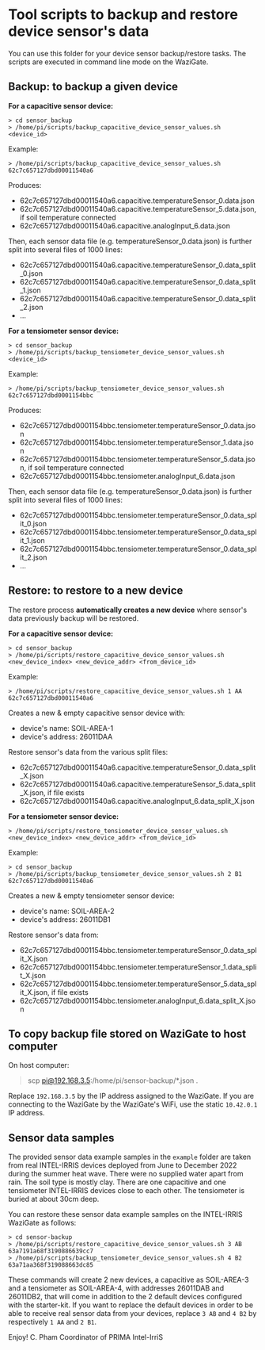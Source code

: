 Tool scripts to backup and restore device sensor's data
=======================================================

You can use this folder for your device sensor backup/restore tasks. The scripts are executed in command line mode on the WaziGate.

Backup: to backup a given device
------

**For a capacitive sensor device:**

	> cd sensor_backup
	> /home/pi/scripts/backup_capacitive_device_sensor_values.sh <device_id>
	
Example:

	> /home/pi/scripts/backup_capacitive_device_sensor_values.sh 62c7c657127dbd00011540a6	

Produces:

- 62c7c657127dbd00011540a6.capacitive.temperatureSensor_0.data.json
- 62c7c657127dbd00011540a6.capacitive.temperatureSensor_5.data.json, if soil temperature connected
- 62c7c657127dbd00011540a6.capacitive.analogInput_6.data.json

Then, each sensor data file (e.g. temperatureSensor_0.data.json) is further split into several files of 1000 lines:

- 62c7c657127dbd00011540a6.capacitive.temperatureSensor_0.data_split_0.json
- 62c7c657127dbd00011540a6.capacitive.temperatureSensor_0.data_split_1.json
- 62c7c657127dbd00011540a6.capacitive.temperatureSensor_0.data_split_2.json
- ...

**For a tensiometer sensor device:**

	> cd sensor_backup
	> /home/pi/scripts/backup_tensiometer_device_sensor_values.sh <device_id>
	
Example:

	> /home/pi/scripts/backup_tensiometer_device_sensor_values.sh 62c7c657127dbd0001154bbc	

Produces:

- 62c7c657127dbd0001154bbc.tensiometer.temperatureSensor_0.data.json
- 62c7c657127dbd0001154bbc.tensiometer.temperatureSensor_1.data.json
- 62c7c657127dbd0001154bbc.tensiometer.temperatureSensor_5.data.json, if soil temperature connected
- 62c7c657127dbd0001154bbc.tensiometer.analogInput_6.data.json

Then, each sensor data file (e.g. temperatureSensor_0.data.json) is further split into several files of 1000 lines:

- 62c7c657127dbd0001154bbc.tensiometer.temperatureSensor_0.data_split_0.json
- 62c7c657127dbd0001154bbc.tensiometer.temperatureSensor_0.data_split_1.json
- 62c7c657127dbd0001154bbc.tensiometer.temperatureSensor_0.data_split_2.json
- ...

Restore: to restore to a new device
-------

The restore process **automatically creates a new device** where sensor's data previously backup will be restored.


**For a capacitive sensor device:**

	> cd sensor_backup
	> /home/pi/scripts/restore_capacitive_device_sensor_values.sh <new_device_index> <new_device_addr> <from_device_id>
	
Example:

	> /home/pi/scripts/restore_capacitive_device_sensor_values.sh 1 AA 62c7c657127dbd00011540a6 	

Creates a new & empty capacitive sensor device with:

- device's name: SOIL-AREA-1
- device's address: 26011DAA

Restore sensor's data from the various split files:

- 62c7c657127dbd00011540a6.capacitive.temperatureSensor_0.data_split_X.json
- 62c7c657127dbd00011540a6.capacitive.temperatureSensor_5.data_split_X.json, if file exists
- 62c7c657127dbd00011540a6.capacitive.analogInput_6.data_split_X.json

**For a tensiometer sensor device:**

	> /home/pi/scripts/restore_tensiometer_device_sensor_values.sh <new_device_index> <new_device_addr> <from_device_id>
	
Example:

	> cd sensor_backup
	> /home/pi/scripts/backup_tensiometer_device_sensor_values.sh 2 B1 62c7c657127dbd00011540a6	

Creates a new & empty tensiometer sensor device:

- device's name: SOIL-AREA-2
- device's address: 26011DB1

Restore sensor's data from:

- 62c7c657127dbd0001154bbc.tensiometer.temperatureSensor_0.data_split_X.json
- 62c7c657127dbd0001154bbc.tensiometer.temperatureSensor_1.data_split_X.json
- 62c7c657127dbd0001154bbc.tensiometer.temperatureSensor_5.data_split_X.json, if file exists
- 62c7c657127dbd0001154bbc.tensiometer.analogInput_6.data_split_X.json

To copy backup file stored on WaziGate to host computer
-------

On host computer:

> scp pi@192.168.3.5:/home/pi/sensor-backup/*.json .

Replace `192.168.3.5` by the IP address assigned to the WaziGate. If you are connecting to the WaziGate by the WaziGate's WiFi, use the static `10.42.0.1` IP address.

Sensor data samples
-------

The provided sensor data example samples in the `example` folder are taken from real INTEL-IRRIS devices deployed from June to December 2022 during the summer heat wave. There were no supplied water apart from rain. The soil type is mostly clay. There are one capacitive and one tensiometer INTEL-IRRIS devices close to each other. The tensiometer is buried at about 30cm deep.

You can restore these sensor data example samples on the INTEL-IRRIS WaziGate as follows:

	> cd sensor-backup
	> /home/pi/scripts/restore_capacitive_device_sensor_values.sh 3 AB 63a7191a68f3190886639cc7
	> /home/pi/scripts/backup_tensiometer_device_sensor_values.sh 4 B2 63a71aa368f319088663dc85

These commands will create 2 new devices, a capacitive as SOIL-AREA-3 and a tensiometer as SOIL-AREA-4, with addresses 26011DAB and 26011DB2, that will come in addition to the 2 default devices configured with the starter-kit. If you want to replace the default devices in order to be able to receive real sensor data from your devices, replace `3 AB` and `4 B2` by respectively `1 AA` and `2 B1`.


Enjoy!
C. Pham
Coordinator of PRIMA Intel-IrriS

